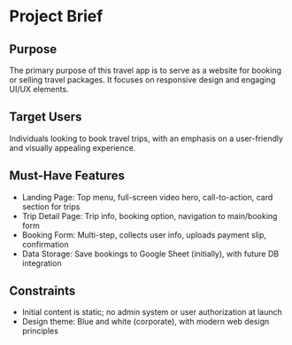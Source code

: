 # Project Brief

## Purpose
The primary purpose of this travel app is to serve as a website for booking or selling travel packages. It focuses on responsive design and engaging UI/UX elements.

## Target Users
Individuals looking to book travel trips, with an emphasis on a user-friendly and visually appealing experience.

## Must-Have Features
- Landing Page: Top menu, full-screen video hero, call-to-action, card section for trips
- Trip Detail Page: Trip info, booking option, navigation to main/booking form
- Booking Form: Multi-step, collects user info, uploads payment slip, confirmation
- Data Storage: Save bookings to Google Sheet (initially), with future DB integration

## Constraints
- Initial content is static; no admin system or user authorization at launch
- Design theme: Blue and white (corporate), with modern web design principles 